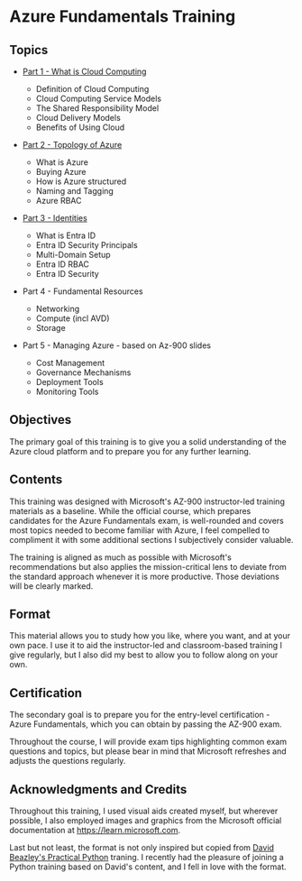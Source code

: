 # Azure Fundamentals Training

## Topics

- [Part 1 - What is Cloud Computing](Content/Part1-CloudComputing.md)
    - Definition of Cloud Computing
    - Cloud Computing Service Models
    - The Shared Responsibility Model 
    - Cloud Delivery Models
    - Benefits of Using Cloud

- [Part 2 - Topology of Azure](Content/Part2-TopologyofAzure.md)
    - What is Azure
    - Buying Azure
    - How is Azure structured
    - Naming and Tagging
    - Azure RBAC

- [Part 3 - Identities](Content/Part3-Identities.md)
    - What is Entra ID
    - Entra ID Security Principals
    - Multi-Domain Setup
    - Entra ID RBAC
    - Entra ID Security

- Part 4 - Fundamental Resources
    - Networking
    - Compute (incl AVD)
    - Storage


- Part 5 - Managing Azure - based on Az-900 slides
    - Cost Management
    - Governance Mechanisms
    - Deployment Tools
    - Monitoring Tools

## Objectives

The primary goal of this training is to give you a solid understanding of the Azure cloud platform and to prepare you for any further learning. 

## Contents

This training was designed with Microsoft's AZ-900 instructor-led training materials as a baseline. While the official course, which prepares candidates for the Azure Fundamentals exam, is well-rounded and covers most topics needed to become familiar with Azure, I feel compelled to compliment it with some additional sections I subjectively consider valuable.

The training is aligned as much as possible with Microsoft's recommendations but also applies the mission-critical lens to deviate from the standard approach whenever it is more productive. Those deviations will be clearly marked. 

## Format

This material allows you to study how you like, where you want, and at your own pace. I use it to aid the instructor-led and classroom-based training I give regularly, but I also did my best to allow you to follow along on your own. 

## Certification

The secondary goal is to prepare you for the entry-level certification - Azure Fundamentals, which you can obtain by passing the AZ-900 exam. 

Throughout the course, I will provide exam tips highlighting common exam questions and topics, but please bear in mind that Microsoft refreshes and adjusts the questions regularly.

## Acknowledgments and Credits

Throughout this training, I used visual aids created myself, but wherever possible, I also employed images and graphics from the Microsoft official documentation at https://learn.microsoft.com.

Last but not least, the format is not only inspired but copied from [David Beazley's Practical Python](https://dabeaz-course.github.io/practical-python/) traning. I recently had the pleasure of joining a Python training based on David's content, and I fell in love with the format. 